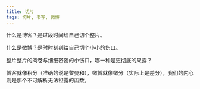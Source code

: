 ```yaml
---
title: 切片
tags: 切片, 书写, 微博
---
```



什么是博客？是过段时间给自己切个整片。

什么是微博？是时时刻刻给自己切个小小的伤口。

整片整片的肉卷与细细密密的小伤口，哪一种是更彻底的果露？

博客就像积分（准确的说是黎曼和），微博就像微分（实际上是差分），我们的内心则是那个不可解析无法袒露的函数。


